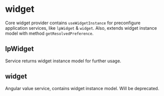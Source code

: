 # widget

Core widget provider contains `useWidgetInstance` for preconfigure application services, like `lpWidget` & `widget`. Also, extends widget instance model with method `getResolvedPreference`.

## lpWidget

Service returns widget instance model for further usage.

## widget

Angular value service, contains widget instance model. Will be deprecated.
